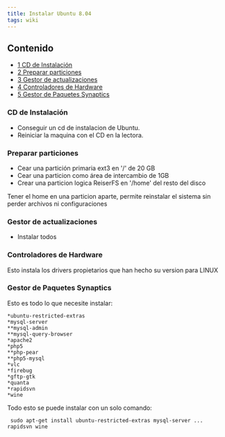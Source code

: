 ```yaml
---
title: Instalar Ubuntu 8.04
tags: wiki
---
```


Contenido
---------

-   [1 CD de Instalación](#CD_de_Instalaci.C3.B3n)
-   [2 Preparar particiones](#Preparar_particiones)
-   [3 Gestor de actualizaciones](#Gestor_de_actualizaciones)
-   [4 Controladores de Hardware](#Controladores_de_Hardware)
-   [5 Gestor de Paquetes Synaptics](#Gestor_de_Paquetes_Synaptics)

### CD de Instalación

-   Conseguir un cd de instalacion de Ubuntu.
-   Reiniciar la maquina con el CD en la lectora.

### Preparar particiones

-   Cear una partición primaria ext3 en '/' de 20 GB
-   Cear una particion como área de intercambio de 1GB
-   Crear una particion logica ReiserFS en '/home' del resto del disco

Tener el home en una particion aparte, permite reinstalar el sistema sin
perder archivos ni configuraciones

### Gestor de actualizaciones

-   Instalar todos

### Controladores de Hardware

Esto instala los drivers propietarios que han hecho su version para
LINUX

### Gestor de Paquetes Synaptics

Esto es todo lo que necesite instalar:

    *ubuntu-restricted-extras
    *mysql-server
    **mysql-admin
    **mysql-query-browser
    *apache2
    *php5
    **php-pear
    **php5-mysql
    *vlc
    *firebug
    *gftp-gtk
    *quanta
    *rapidsvn
    *wine

Todo esto se puede instalar con un solo comando:

     sudo apt-get install ubuntu-restricted-extras mysql-server ... rapidsvn wine
